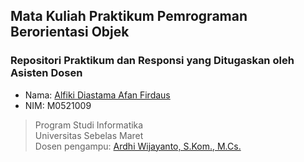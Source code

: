 ## Mata Kuliah Praktikum Pemrograman Berorientasi Objek
### Repositori Praktikum dan Responsi yang Ditugaskan oleh Asisten Dosen
- Nama: [Alfiki Diastama Afan Firdaus](http://github.com/alfikiafan)
- NIM: M0521009

> Program Studi Informatika  
> Universitas Sebelas Maret  
> Dosen pengampu: [Ardhi Wijayanto, S.Kom., M.Cs.](http://github.com/ardhiesta)  
